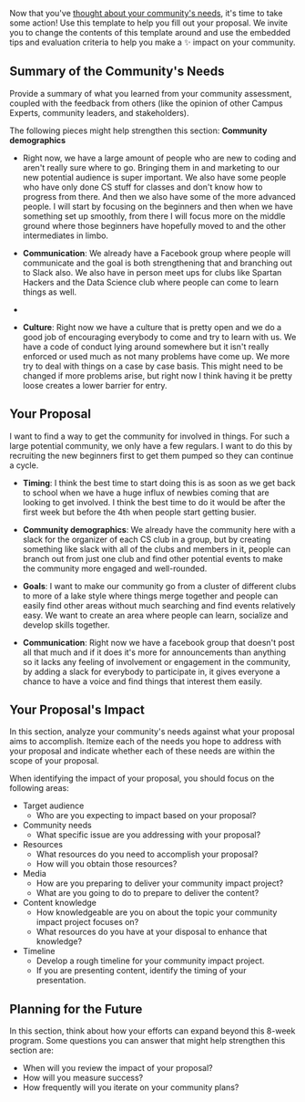 Now that you've [thought about your community's needs](community-assessment.md), it's time to take some action! Use this template to help you fill out your proposal. We invite you to change the contents of this template around and use the embedded tips and evaluation criteria to help you make a :sparkles: impact on your community.

## Summary of the Community's Needs

Provide a summary of what you learned from your community assessment, coupled with the feedback from others (like the opinion of other Campus Experts, community leaders, and stakeholders).

The following pieces might help strengthen this section:
**Community demographics**
- Right now, we have a large amount of people who are new to coding and aren't really sure where to go. Bringing them in and marketing to our new potential audience is super important. We also have some people who have only done CS stuff for classes and don't know how to progress from there. And then we also have some of the more advanced people. I will start by focusing on the beginners and then when we have something set up smoothly, from there I will focus more on the middle ground where those beginners have hopefully moved to and the other intermediates in limbo.

- **Communication**: We already have a Facebook group where people will communicate and the goal is both strengthening that and branching out to Slack also. We also have in person meet ups for clubs like Spartan Hackers and the Data Science club where people can come to learn things as well.
-
- **Culture**: Right now we have a culture that is pretty open and we do a good job of encouraging everybody to come and try to learn with us. We have a code of conduct lying around somewhere but it isn't really enforced or used much as not many problems have come up. We more try to deal with things on a case by case basis. This might need to be changed if more problems arise, but right now I think having it be pretty loose creates a lower barrier for entry.


## Your Proposal

I want to find a way to get the community for involved in things. For such a large potential community, we only have a few regulars. I want to do this by recruiting the new beginners first to get them pumped so they can continue a cycle.

- **Timing**: I think the best time to start doing this is as soon as we get back to school when we have a huge influx of newbies coming that are looking to get involved. I think the best time to do it would be after the first week but before the 4th when people start getting busier.

- **Community demographics**: We already have the community here with a slack for the organizer of each CS club in a group, but by creating something like slack with all of the clubs and members in it, people can branch out from just one club and find other potential events to make the community more engaged and well-rounded.


- **Goals**: I want to make our community go from a cluster of different clubs to more of a lake style where things merge together and people can easily find other areas without much searching and find events relatively easy. We want to create an area where people can learn, socialize and develop skills together.

- **Communication**: Right now we have a facebook group that doesn't post all that much and if it does it's more for announcements than anything so it lacks any feeling of involvement or engagement in the community, by adding a slack for everybody to participate in, it gives everyone a chance to have a voice and find things that interest them easily.


## Your Proposal's Impact

In this section, analyze your community's needs against what your proposal aims to accomplish.
Itemize each of the needs you hope to address with your proposal and indicate whether each of these needs are within the scope of your proposal.

When identifying the impact of your proposal, you should focus on the following areas:
- Target audience
  - Who are you expecting to impact based on your proposal?
- Community needs
  - What specific issue are you addressing with your proposal?
- Resources
  - What resources do you need to accomplish your proposal?
  - How will you obtain those resources?
- Media
  - How are you preparing to deliver your community impact project?
  - What are you going to do to prepare to deliver the content?
- Content knowledge
  - How knowledgeable are you on about the topic your community impact project focuses on?
  - What resources do you have at your disposal to enhance that knowledge?
- Timeline
  - Develop a rough timeline for your community impact project.
  - If you are presenting content, identify the timing of your presentation.

## Planning for the Future

In this section, think about how your efforts can expand beyond this 8-week program. Some questions you can answer that might help strengthen this section are:

- When will you review the impact of your proposal?
- How will you measure success?
- How frequently will you iterate on your community plans?
